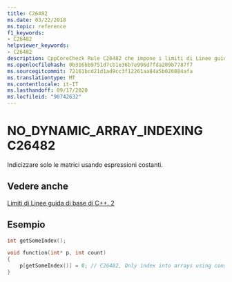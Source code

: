 ```yaml
---
title: C26482
ms.date: 03/22/2018
ms.topic: reference
f1_keywords:
- C26482
helpviewer_keywords:
- C26482
description: CppCoreCheck Rule C26482 che impone i limiti di Linee guida di base di C++. 2
ms.openlocfilehash: 0b316bb9751d7cb1e36b7e996d7fda209b7787f7
ms.sourcegitcommit: 72161bcd21d1ad9cc3f12261aa84a5b026884afa
ms.translationtype: MT
ms.contentlocale: it-IT
ms.lasthandoff: 09/17/2020
ms.locfileid: "90742632"
---
```

# <a name="c26482-no_dynamic_array_indexing"></a>NO_DYNAMIC_ARRAY_INDEXING C26482

Indicizzare solo le matrici usando espressioni costanti. 
## <a name="see-also"></a>Vedere anche
[Limiti di Linee guida di base di C++. 2](https://github.com/isocpp/CppCoreGuidelines/blob/master/CppCoreGuidelines.md#SS-bounds)

## <a name="example"></a>Esempio

```cpp
int getSomeIndex();

void function(int* p, int count)
{
    p[getSomeIndex()] = 0; // C26482, Only index into arrays using constant expressions
}
```
